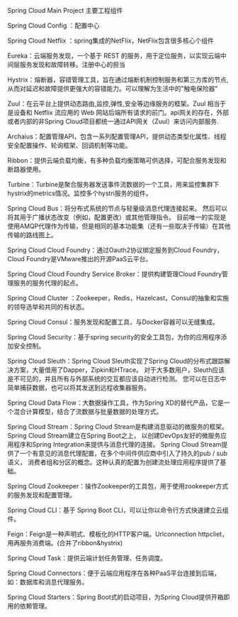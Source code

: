 
Spring Cloud Main Project  主要工程组件

Spring Cloud Config ：配置中心

Spring Cloud Netflix ：spring集成的NetFlix，NetFlix包含很多核心个组件

Eureka：云端服务发现，一个基于 REST 的服务，用于定位服务，以实现云端中间层服务发现和故障转移。注册中心的担当

Hystrix：熔断器，容错管理工具，旨在通过熔断机制控制服务和第三方库的节点,从而对延迟和故障提供更强大的容错能力。可以理解为生活中的"触电保险器"

Zuul：在云平台上提供动态路由,监控,弹性,安全等边缘服务的框架。Zuul 相当于是设备和 Netflix 流应用的 Web 网站后端所有请求的前门。api网关的存在，外部或者内部的非Spring Cloud项目都统一通过API网关（Zuul）来访问内部服务.
	     
Archaius：配置管理API，包含一系列配置管理API，提供动态类型化属性、线程安全配置操作、轮询框架、回调机制等功能。
	
Ribbon：提供云端负载均衡，有多种负载均衡策略可供选择，可配合服务发现和断路器使用。

Turbine：Turbine是聚合服务器发送事件流数据的一个工具，用来监控集群下hystrix的metrics情况。监控多个hystri服务的组件。

Spring Cloud Bus：将分布式系统的节点与轻量级消息代理连接起来。
		  然后可以将其用于广播状态改变（例如，配置更改）或其他管理指令。
		  目前唯一的实现是使用AMQP代理作为传输，但是相同的基本功能集（还有一些取决于传输）在其他传输的路线图上。

Spring Cloud Cloud Foundry：通过Oauth2协议绑定服务到Cloud Foundry，Cloud Foundry是VMware推出的开源PaaS云平台。

Spring Cloud Cloud Foundry Service Broker：提供构建管理Cloud Foundry管理服务的服务代理的起点。

Spring Cloud Cluster ：Zookeeper，Redis，Hazelcast，Consul的抽象和实施的领导选举和共同的有状态。

Spring Cloud Consul：服务发现和配置工具，与Docker容器可以无缝集成。

Spring Cloud Security：基于spring security的安全工具包，为你的应用程序添加安全控制。

Spring Cloud Sleuth：Spring Cloud Sleuth实现了Spring Cloud的分布式跟踪解决方案，大量借用了Dapper，Zipkin和HTrace。
		     对于大多数用户，Sleuth应该是不可见的，并且所有与外部系统的交互都应该自动进行检测。
	             您可以在日志中简单捕获数据，也可以将其发送到远程收集器服务。

Spring Cloud Data Flow：大数据操作工具，作为Spring XD的替代产品，它是一个混合计算模型，结合了流数据与批量数据的处理方式。

Spring Cloud Stream：Spring Cloud Stream是构建消息驱动的微服务的框架。 
		     Spring Cloud Stream建立在Spring Boot之上，
		     以创建DevOps友好的微服务应用程序和Spring Integration来提供与消息代理的连接。 
		     Spring Cloud Stream提供了一个有意见的消息代理配置，在多个中间件供应商中引入了持久的pub / sub语义，
		     消费者组和分区的概念。这种认真的配置为创建流处理应用程序提供了基础。

Spring Cloud Zookeeper：操作Zookeeper的工具包，用于使用zookeeper方式的服务发现和配置管理。

Spring Cloud CLI：基于 Spring Boot CLI，可以让你以命令行方式快速建立云组件。

Feign：Feign是一种声明式、模板化的HTTP客户端。Urlconnection httpcliet，用再服务消费端。(合并了ribbon&hystrix)

Spring Cloud Task：提供云端计划任务管理、任务调度。

Spring Cloud Connectors：便于云端应用程序在各种PaaS平台连接到后端，如：数据库和消息代理服务。

Spring Cloud Starters：Spring Boot式的启动项目，为Spring Cloud提供开箱即用的依赖管理。
